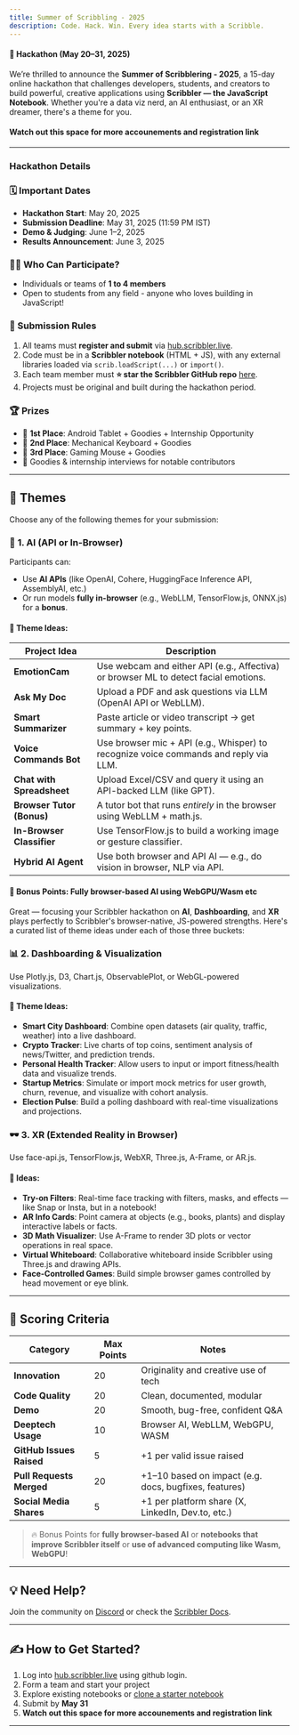 ```yaml
---
title: Summer of Scribbling - 2025
description: Code. Hack. Win. Every idea starts with a Scribble.
---
```



#### **🚀  Hackathon (May 20–31, 2025)**

We’re thrilled to announce the **Summer of Scribblering - 2025**, a 15-day online hackathon that challenges developers, students, and creators to build powerful, creative applications using **Scribbler — the JavaScript Notebook**. Whether you're a data viz nerd, an AI enthusiast, or an XR dreamer, there's a theme for you.

#### **Watch out this space for more accounements and registration link**

---
### Hackathon Details

### 🗓️ Important Dates

* **Hackathon Start**: May 20, 2025
* **Submission Deadline**: May 31, 2025 (11:59 PM IST)
* **Demo & Judging**: June 1–2, 2025
* **Results Announcement**: June 3, 2025

### 👨‍💻 Who Can Participate?

* Individuals or teams of **1 to 4 members**
* Open to students from any field - anyone who loves building in JavaScript!

### 🧾 Submission Rules

1. All teams must **register and submit** via [hub.scribbler.live](https://hub.scribbler.live).
2. Code must be in a **Scribbler notebook** (HTML + JS), with any external libraries loaded via `scrib.loadScript(...)` or `import()`.
3. Each team member must **⭐ star the Scribbler GitHub repo** [here](https://github.com/scribbler-notebook/scribbler).
4. Projects must be original and built during the hackathon period.

### 🏆 Prizes

* 🏅 **1st Place**: Android Tablet + Goodies + Internship Opportunity
* 🥈 **2nd Place**: Mechanical Keyboard + Goodies
* 🥉 **3rd Place**: Gaming Mouse + Goodies
* 🎁 Goodies & internship interviews for notable contributors

---

## 🎯 Themes

Choose any of the following themes for your submission:

### 🧠 **1. AI (API or In-Browser)**

Participants can:

* Use **AI APIs** (like OpenAI, Cohere, HuggingFace Inference API, AssemblyAI, etc.)
* Or run models **fully in-browser** (e.g., WebLLM, TensorFlow\.js, ONNX.js) for a **bonus**.

#### 🔹 Theme Ideas:

| **Project Idea**          | **Description**                                                                      |
| ------------------------- | ------------------------------------------------------------------------------------ |
| **EmotionCam**            | Use webcam and either API (e.g., Affectiva) or browser ML to detect facial emotions. |
| **Ask My Doc**            | Upload a PDF and ask questions via LLM (OpenAI API or WebLLM).                       |
| **Smart Summarizer**      | Paste article or video transcript → get summary + key points.                        |
| **Voice Commands Bot**    | Use browser mic + API (e.g., Whisper) to recognize voice commands and reply via LLM. |
| **Chat with Spreadsheet** | Upload Excel/CSV and query it using an API-backed LLM (like GPT).                    |
| **Browser Tutor (Bonus)** | A tutor bot that runs *entirely* in the browser using WebLLM + math.js.              |
| **In-Browser Classifier** | Use TensorFlow\.js to build a working image or gesture classifier.                   |
| **Hybrid AI Agent**       | Use both browser and API AI — e.g., do vision in browser, NLP via API.               |

#### 🎁 Bonus Points: Fully browser-based AI using WebGPU/Wasm etc

Great — focusing your Scribbler hackathon on **AI**, **Dashboarding**, and **XR** plays perfectly to Scribbler's browser-native, JS-powered strengths. Here's a curated list of theme ideas under each of those three buckets:


### 📊 **2. Dashboarding & Visualization**

Use Plotly.js, D3, Chart.js, ObservablePlot, or WebGL-powered visualizations.

#### 🔹 Theme Ideas:

* **Smart City Dashboard**: Combine open datasets (air quality, traffic, weather) into a live dashboard.
* **Crypto Tracker**: Live charts of top coins, sentiment analysis of news/Twitter, and prediction trends.
* **Personal Health Tracker**: Allow users to input or import fitness/health data and visualize trends.
* **Startup Metrics**: Simulate or import mock metrics for user growth, churn, revenue, and visualize with cohort analysis.
* **Election Pulse**: Build a polling dashboard with real-time visualizations and projections.



### 🕶️ **3. XR (Extended Reality in Browser)**

Use face-api.js, TensorFlow\.js, WebXR, Three.js, A-Frame, or AR.js.

#### 🔹 Ideas:

* **Try-on Filters**: Real-time face tracking with filters, masks, and effects — like Snap or Insta, but in a notebook!
* **AR Info Cards**: Point camera at objects (e.g., books, plants) and display interactive labels or facts.
* **3D Math Visualizer**: Use A-Frame to render 3D plots or vector operations in real space.
* **Virtual Whiteboard**: Collaborative whiteboard inside Scribbler using Three.js and drawing APIs.
* **Face-Controlled Games**: Build simple browser games controlled by head movement or eye blink.




---

## 🧮 Scoring Criteria

| **Category**             | **Max Points** | **Notes**                                             |
| ------------------------ | -------------- | ----------------------------------------------------- |
| **Innovation**      | 20             | Originality and creative use of tech                  |
| **Code Quality**      | 20             | Clean, documented, modular                            |
| **Demo**         | 20             | Smooth, bug-free, confident Q\&A                      |
| **Deeptech Usage**       | 10             | Browser AI, WebLLM, WebGPU, WASM                     |
| **GitHub Issues Raised** | 5              | +1 per valid issue raised                             |
| **Pull Requests Merged** | 20             | +1–10 based on impact (e.g. docs, bugfixes, features) |
| **Social Media Shares**  | 5              | +1 per platform share (X, LinkedIn, Dev.to, etc.)     |

> 🔥 Bonus Points for **fully browser-based AI** or **notebooks that improve Scribbler itself** or **use of advanced computing like Wasm, WebGPU**!

---

## 💡 Need Help?

Join the community on [Discord](https://join.scribbler.live) or check the [Scribbler Docs](https://scribbler.live/docs).

---

## ✍️ How to Get Started?

1. Log into [hub.scribbler.live](https://hub.scribbler.live) using github login.
2. Form a team and start your project
3. Explore existing notebooks or [clone a starter notebook](https://github.com/gopi-suvanam/scribbler/tree/main/examples)
4. Submit by **May 31**
5. **Watch out this space for more accounements and registration link**

---



